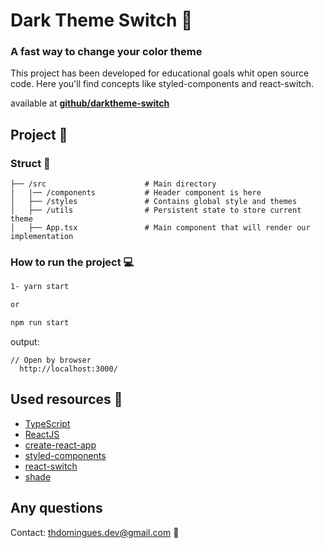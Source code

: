 # Dark Theme Switch :ghost:
### A fast way to change your color theme

This project has been developed for educational goals whit open source code.
Here you'll find concepts like styled-components and react-switch.

available at **[github/darktheme-switch](https://github.com/thdomingues-dev/darktheme-switch)**

## Project :pushpin:

### Struct :open_file_folder:
```
├── /src                      # Main directory
|   |── /components           # Header component is here
│   ├── /styles               # Contains global style and themes
│   ├── /utils                # Persistent state to store current theme
│   ├── App.tsx               # Main component that will render our implementation
```

### How to run the project :computer:

```sh
1- yarn start

or

npm run start
```

output:

```
// Open by browser
  http://localhost:3000/

```
## Used resources :hammer:

- [TypeScript](https://www.typescriptlang.org/)
- [ReactJS](https://reactjs.org/)
- [create-react-app](https://create-react-app.dev/)
- [styled-components](https://styled-components.com/)
- [react-switch](https://www.npmjs.com/package/react-switch)
- [shade](https://www.npmjs.com/package/react-shade)

## Any questions
Contact: thdomingues.dev@gmail.com :email:
